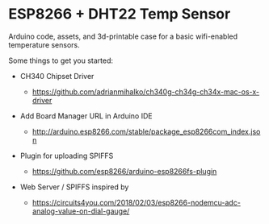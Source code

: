 # ESP8266 + DHT22 Temp Sensor

Arduino code, assets, and 3d-printable case for a basic wifi-enabled temperature sensors.

Some things to get you started:

* CH340 Chipset Driver
  *  https://github.com/adrianmihalko/ch340g-ch34g-ch34x-mac-os-x-driver

* Add Board Manager URL in Arduino IDE
  * http://arduino.esp8266.com/stable/package_esp8266com_index.json

* Plugin for uploading SPIFFS
  * https://github.com/esp8266/arduino-esp8266fs-plugin

* Web Server / SPIFFS inspired by
  * https://circuits4you.com/2018/02/03/esp8266-nodemcu-adc-analog-value-on-dial-gauge/

